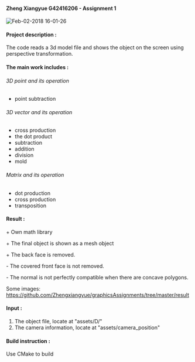 #### Zheng Xiangyue G42416206 - Assignment 1

![Feb-02-2018 16-01-26](<https://raw.githubusercontent.com/Zhengxiangyue/graphicsAssignments/master/result/Knight.gif>)

#### Project description :

The code reads a 3d model file and shows the object on the screen using perspective transformation.

#### The main work includes :

###### 3D point and its operation

-  point subtraction

###### 3D vector and its operation

-  cross production
-  the dot product
-  subtraction
-  addition
-  division
-  mold

###### Matrix and its operation

-  dot production
-  cross production
-  transposition

#### Result :

\+ Own math library

\+ The final object is shown as a mesh object

\+ The back face is removed.

\- The covered front face is not removed.

\- The normal is not perfectly compatible when there are concave polygons.

Some images: <https://github.com/Zhengxiangyue/graphicsAssignments/tree/master/result>

#### Input :

1. The object file, locate at "assets/D/"
2. The camera information, locate at "assets/camera_position"

#### Build instruction :

Use CMake to build